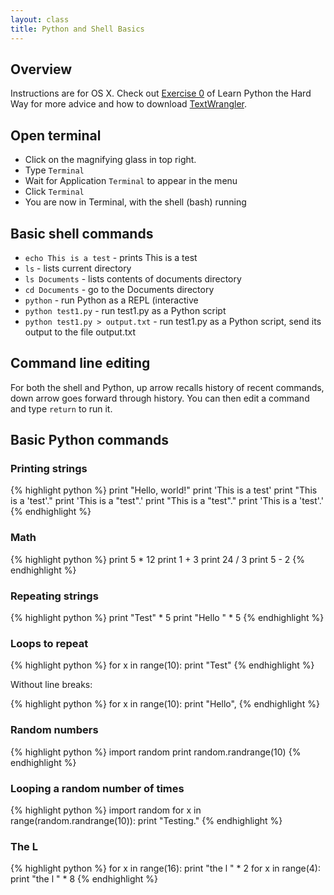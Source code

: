 ```yaml
---
layout: class
title: Python and Shell Basics
---
```


## Overview

Instructions are for OS X. Check out [Exercise 0](http://learnpythonthehardway.org/book/ex0.html) of Learn Python the Hard Way for more advice and how to download [TextWrangler](http://www.barebones.com/products/textwrangler/).

## Open terminal

* Click on the magnifying glass in top right.
* Type `Terminal`
* Wait for Application `Terminal` to appear in the menu
* Click `Terminal`
* You are now in Terminal, with the shell (bash) running

## Basic shell commands

* `echo This is a test` - prints This is a test
* `ls` - lists current directory
* `ls Documents` - lists contents of documents directory
* `cd Documents` - go to the Documents directory
* `python` - run Python as a REPL (interactive
* `python test1.py` - run test1.py as a Python script
* `python test1.py > output.txt` - run test1.py as a Python script, send its output to the file output.txt

## Command line editing

For both the shell and Python, up arrow recalls history of recent commands, down arrow goes forward through history. You can then edit a command and type `return` to run it.

## Basic Python commands

### Printing strings

{% highlight python %}
print "Hello, world!"
print 'This is a test'
print "This is a 'test'."
print 'This is a "test".'
print "This is a \"test\"."
print 'This is a \'test\'.'
{% endhighlight %}

### Math

{% highlight python %}
print 5 * 12
print 1 + 3
print 24 / 3
print 5 - 2
{% endhighlight %}

### Repeating strings

{% highlight python %}
print "Test" * 5
print "Hello " * 5
{% endhighlight %}

### Loops to repeat

{% highlight python %}
for x in range(10):
    print "Test"
{% endhighlight %}

Without line breaks:

{% highlight python %}
for x in range(10):
    print "Hello",
{% endhighlight %}

### Random numbers

{% highlight python %}
import random
print random.randrange(10)
{% endhighlight %}

### Looping a random number of times

{% highlight python %}
import random
for x in range(random.randrange(10)):
    print "Testing."
{% endhighlight %}

### The L

{% highlight python %}
for x in range(16):
    print "the l " * 2
for x in range(4):
    print "the l " * 8
{% endhighlight %}
